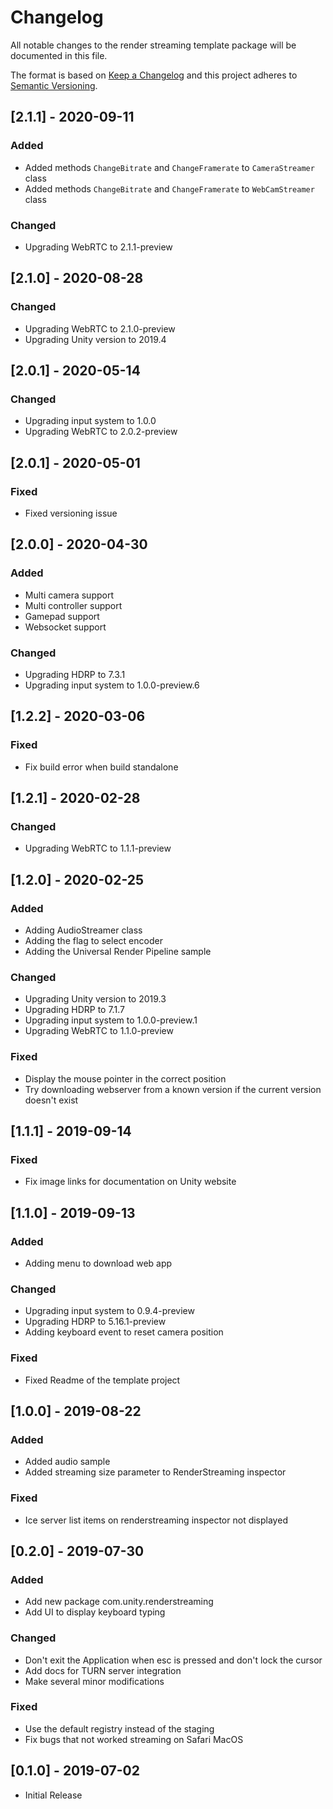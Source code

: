 # Changelog
All notable changes to the render streaming template package will be documented in this file.

The format is based on [Keep a Changelog](http://keepachangelog.com/en/1.0.0/)
and this project adheres to [Semantic Versioning](http://semver.org/spec/v2.0.0.html).

## [2.1.1] - 2020-09-11

### Added

- Added methods `ChangeBitrate` and `ChangeFramerate` to `CameraStreamer` class
- Added methods `ChangeBitrate` and `ChangeFramerate` to `WebCamStreamer` class

### Changed

- Upgrading WebRTC to 2.1.1-preview

## [2.1.0] - 2020-08-28

### Changed

- Upgrading WebRTC to 2.1.0-preview
- Upgrading Unity version to 2019.4

## [2.0.1] - 2020-05-14

### Changed

- Upgrading input system to 1.0.0
- Upgrading WebRTC to 2.0.2-preview

## [2.0.1] - 2020-05-01

### Fixed

- Fixed versioning issue

## [2.0.0] - 2020-04-30

### Added

- Multi camera support
- Multi controller support
- Gamepad support
- Websocket support

### Changed

- Upgrading HDRP to 7.3.1
- Upgrading input system to 1.0.0-preview.6

## [1.2.2] - 2020-03-06

### Fixed

- Fix build error when build standalone

## [1.2.1] - 2020-02-28

### Changed

- Upgrading WebRTC to 1.1.1-preview

## [1.2.0] - 2020-02-25

### Added

- Adding AudioStreamer class
- Adding the flag to select encoder
- Adding the Universal Render Pipeline sample

### Changed

- Upgrading Unity version to 2019.3
- Upgrading HDRP to 7.1.7
- Upgrading input system to 1.0.0-preview.1
- Upgrading WebRTC to 1.1.0-preview

### Fixed

- Display the mouse pointer in the correct position
- Try downloading webserver from a known version if the current version doesn't exist

## [1.1.1] - 2019-09-14

### Fixed

- Fix image links for documentation on Unity website

## [1.1.0] - 2019-09-13

### Added

- Adding menu to download web app

### Changed

- Upgrading input system to 0.9.4-preview
- Upgrading HDRP to 5.16.1-preview
- Adding keyboard event to reset camera position

### Fixed

- Fixed Readme of the template project

## [1.0.0] - 2019-08-22

### Added

- Added audio sample
- Added streaming size parameter to RenderStreaming inspector

### Fixed

- Ice server list items on renderstreaming inspector not displayed

## [0.2.0] - 2019-07-30

### Added

- Add new package com.unity.renderstreaming
- Add UI to display keyboard typing

### Changed

- Don't exit the Application when esc is pressed and don't lock the cursor
- Add docs for TURN server integration 
- Make several minor modifications

### Fixed

- Use the default registry instead of the staging 
- Fix bugs that not worked streaming on Safari MacOS

## [0.1.0] - 2019-07-02

- Initial Release